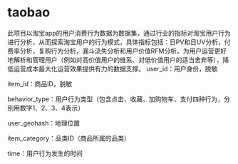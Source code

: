 # taobao
此项目以淘宝app的用户消费行为数据为数据集，通过行业的指标对淘宝用户行为进行分析，从而探索淘宝用户的行为模式，具体指标包括：日PV和日UV分析，付费率分析，复购行为分析，漏斗流失分析和用户价值RFM分析。为用户运营更好地解析和管理用户（例如对高价值用户的维系、对低价值用户的适当舍弃等），降低运营成本最大化运营效果提供有力的数据支撑。
user_id：用户身份，脱敏

item_id：商品ID，脱敏

behavior_type：用户行为类型（包含点击、收藏、加购物车、支付四种行为，分别用数字1、2、3、4表示）

user_geohash：地理位置

item_category：品类ID（商品所属的品类）

time：用户行为发生的时间
